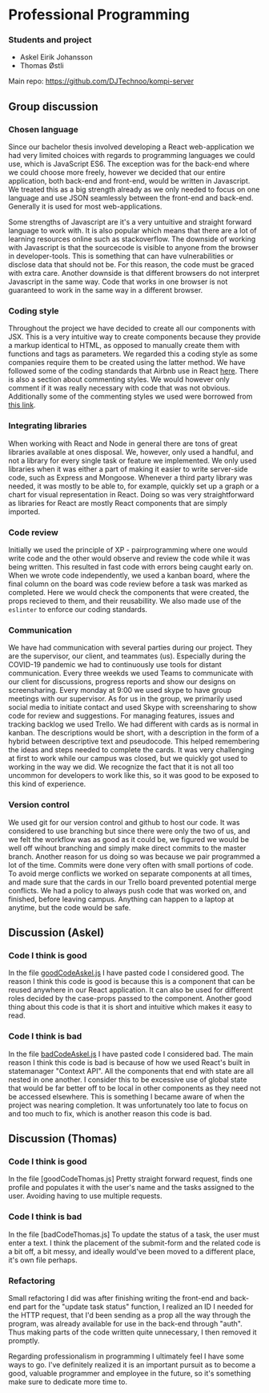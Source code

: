 # Professional Programming

### Students and project
* Askel Eirik Johansson
* Thomas Østli

Main repo: https://github.com/DJTechnoo/kompi-server

## Group discussion
### Chosen language

Since our bachelor thesis involved developing a React web-application we had very limited
choices with regards to programming languages we could use, which is JavaScript ES6. The exception was for the back-end
where we could choose more freely, however we decided that our entire application, both back-end and front-end, would be
written in Javascript. We treated this as a big strength already as we only needed to focus on one language and use
JSON seamlessly between the front-end and back-end. Generally it is used for most web-applications.

Some strengths of Javascript are it's a very untuitive and straight forward language to work with. It is also popular which means that there are a lot of learning resources online such as stackoverflow. The downside of working with Javascript is that the sourcecode is visible to anyone from the browser in developer-tools. This is something that can have vulnerabilities or disclose data that should not be. For this reason, the code must be graced with extra care. Another downside is that different browsers do not interpret Javascript in the same way. Code that works in one browser is not guaranteed to work in the same way in a different browser.


### Coding style

Throughout the project we have decided to create all our components with JSX. This is a very intuitive way to create
components because they provide a markup identical to HTML, as opposed to manually create them with functions and tags as parameters.
We regarded this a coding style as some companies require them to be created using the latter method. We have followed
some of the coding standards that Airbnb use in React [here](https://github.com/airbnb/javascript/tree/master/react).
There is also a section about commenting styles. We would however only comment if it was really necessary with code that
was not obvious. Additionally some of the commenting styles we used were borrowed from [this link](https://www.inkoop.io/blog/a-guide-to-js-docs-for-react-js/?fbclid=IwAR3Ts8OQB1l-QVf0zu2qWqOKI8ptwhcaIo56wxx2m-A8IUZB6MdIZ_agAfQ).

### Integrating libraries

When working with React and Node in general there are tons of great libraries available at ones disposal. We, however, only used a handful, and not a library for every single task or feature we implemented. We only used libraries when it was either a part of
making it easier to write server-side code, such as Express and Mongoose. Whenever a third party library was needed, it was mostly to
be able to, for example, quickly set up a graph or a chart for visual representation in React. Doing so was very straightforward as libraries for React are mostly React components that are simply imported.

### Code review

Initially we used the principle of XP - pairprogramming where one would write code and the other would observe and review the code
while it was being written. This resulted in fast code with errors being caught early on. When we wrote code independently, we used
a kanban board, where the final column on the board was code review before a task was marked as completed. Here we would check
the components that were created, the props recieved to them, and their reusabillity. We also made use of the `eslinter` to
enforce our coding standards.

### Communication

We have had communication with several parties during our project. They are the supervisor, our client, and teammates (us).
Especially during the COVID-19 pandemic we had to continuously use tools for distant communication. 
Every three weekds we used Teams to communicate
with our client for discussions, progress reports and show our designs on screensharing. 
Every monday at 9:00 we used skype to have group meetings with our supervisor. 
As for us in the group, we primarily used social media to initiate contact and used Skype with screensharing to show code for review and suggestions. For managing features, issues and tracking backlog we used Trello. We had different with cards as is normal in kanban. The descriptions would be short, with a description in the form of a hybrid between descriptive text and pseudocode. This helped remembering
the ideas and steps needed to complete the cards.
It was very challenging at first to work while our campus was closed, but we quickly got used to working in the way we did. We recognize the fact that it is not all too uncommon for developers to work like this, so it was good to be exposed to this kind of experience.

### Version control

We used git for our version control and github to host our code. 
It was considered to use branching but since there were only the two of us, and we felt the workflow was as good
as it could be, we figured we would be well off wihout branching and simply make direct commits to the master branch.
Another reason for us doing so was because we pair programmed a lot of the time.
Commits were done very often with small portions of code. To avoid merge conflicts we worked on separate components at all times, and made sure that the cards in our Trello board prevented potential merge conflicts.
We had a policy to always push code that was worked on, and finished, before leaving campus. Anything can happen to a laptop
at anytime, but the code would be safe.


## Discussion (Askel)

### Code I think is good
In the file [goodCodeAskel.js](https://github.com/DJTechnoo/professional-programming/blob/master/goodCodeAskel.js) I have pasted code I considered good. The reason I think this code is good
is because this is a component that can be reused anywhere in our React application. It can also be used
for different roles decided by the case-props passed to the component. Another good thing about this code
is that it is short and intuitive which makes it easy to read. 

### Code I think is bad
In the file [badCodeAskel.js](https://github.com/DJTechnoo/professional-programming/blob/master/badCodeAskel.js) I have pasted code I considered bad. The main reason I think this code is bad is because
of how we used React's built in statemanager "Context API". All the components that end with state are all nested in one another.
I consider this to be excessive use of global state that would be far better off to be local in other components as they need not
be accessed elsewhere. This is something I became aware of when the project was nearing completion. It was unfortunately too late to focus on and too much to fix, which is another reason this code is bad.


## Discussion (Thomas)

### Code I think is good
In the file [goodCodeThomas.js]
Pretty straight forward request, finds one profile and populates it with the user's name and the tasks assigned to the user. Avoiding having to use multiple requests.

### Code I think is bad
In the file [badCodeThomas.js]
To update the status of a task, the user must enter a text. I think the placement of the submit-form and the related code is a bit off, a bit messy, and ideally would've been moved to a different place, it's own file perhaps. 

### Refactoring
Small refactoring I did was after finishing writing the front-end and back-end part for the "update task status" function, I realized an ID I needed for the HTTP request, that I'd been sending as a prop all the way through the program, was already available for use in the back-end through "auth". Thus making parts of the code written quite unnecessary, I then removed it promptly.

Regarding professionalism in programming I ultimately feel I have some ways to go. I've definitely realized it is an important pursuit as to become a good, valuable programmer and employee in the future, so it's something make sure to dedicate more time to. 
